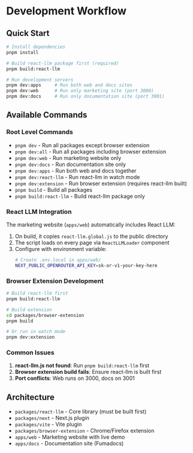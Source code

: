 # Development Workflow

## Quick Start

```bash
# Install dependencies
pnpm install

# Build react-llm package first (required)
pnpm build:react-llm

# Run development servers
pnpm dev:apps     # Run both web and docs sites
pnpm dev:web      # Run only marketing site (port 3000)
pnpm dev:docs     # Run only documentation site (port 3001)
```

## Available Commands

### Root Level Commands

- `pnpm dev` - Run all packages except browser extension
- `pnpm dev:all` - Run all packages including browser extension
- `pnpm dev:web` - Run marketing website only
- `pnpm dev:docs` - Run documentation site only
- `pnpm dev:apps` - Run both web and docs together
- `pnpm dev:react-llm` - Run react-llm in watch mode
- `pnpm dev:extension` - Run browser extension (requires react-llm built)
- `pnpm build` - Build all packages
- `pnpm build:react-llm` - Build react-llm package only

### React LLM Integration

The marketing website (`apps/web`) automatically includes React LLM:

1. On build, it copies `react-llm.global.js` to the public directory
2. The script loads on every page via `ReactLLMLoader` component
3. Configure with environment variable:
   ```bash
   # Create .env.local in apps/web/
   NEXT_PUBLIC_OPENROUTER_API_KEY=sk-or-v1-your-key-here
   ```

### Browser Extension Development

```bash
# Build react-llm first
pnpm build:react-llm

# Build extension
cd packages/browser-extension
pnpm build

# Or run in watch mode
pnpm dev:extension
```

### Common Issues

1. **react-llm.js not found**: Run `pnpm build:react-llm` first
2. **Browser extension build fails**: Ensure react-llm is built first
3. **Port conflicts**: Web runs on 3000, docs on 3001

## Architecture

- `packages/react-llm` - Core library (must be built first)
- `packages/next` - Next.js plugin
- `packages/vite` - Vite plugin  
- `packages/browser-extension` - Chrome/Firefox extension
- `apps/web` - Marketing website with live demo
- `apps/docs` - Documentation site (Fumadocs)